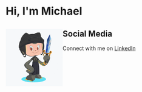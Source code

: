 # Hi, I'm Michael

## Social Media <a href="https://github.com/sponsors/xUnholy"><img align="left" width="150" height="150" src="https://github.com/xUnholy/xUnholy/blob/master/octoxunholy/xunholy-octocat-rotating.gif?raw=true"></a>

Connect with me on <a href="https://www.linkedin.com/in/michael-fornaro-5b756179/">LinkedIn</a>
